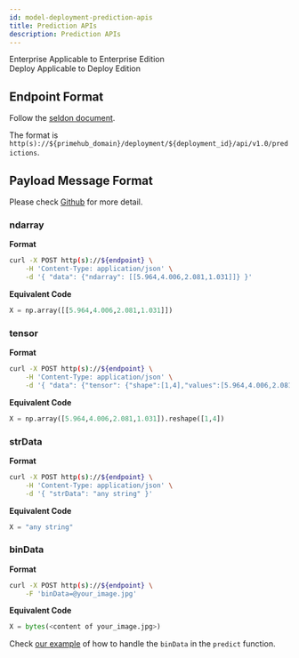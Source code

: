 ```yaml
---
id: model-deployment-prediction-apis
title: Prediction APIs
description: Prediction APIs
---
```


<div class="label-sect">
  <div class="ee-only tooltip">Enterprise
    <span class="tooltiptext">Applicable to Enterprise Edition</span>
  </div>
  <div class="deploy-only tooltip">Deploy
    <span class="tooltiptext">Applicable to Deploy Edition</span>
  </div>
</div>

## Endpoint Format

Follow the [seldon document](https://docs.seldon.io/projects/seldon-core/en/latest/reference/apis/external-prediction.html#prediction). 

The format is `http(s)://${primehub_domain}/deployment/${deployment_id}/api/v1.0/predictions`.

## Payload Message Format

Please check [Github](https://github.com/SeldonIO/seldon-core/blob/v1.5.0/python/seldon_core/utils.py#L588-L639) for more detail.

### ndarray

**Format**
```bash
curl -X POST http(s)://${endpoint} \
    -H 'Content-Type: application/json' \
    -d '{ "data": {"ndarray": [[5.964,4.006,2.081,1.031]]} }'
```

**Equivalent Code**
```python
X = np.array([[5.964,4.006,2.081,1.031]])
```

### tensor

**Format**
```bash
curl -X POST http(s)://${endpoint} \
    -H 'Content-Type: application/json' \
    -d '{ "data": {"tensor": {"shape":[1,4],"values":[5.964,4.006,2.081,1.031]}} }'
```

**Equivalent Code**
```python
X = np.array([5.964,4.006,2.081,1.031]).reshape([1,4])
```

### strData

**Format**
```bash
curl -X POST http(s)://${endpoint} \
    -H 'Content-Type: application/json' \
    -d '{ "strData": "any string" }'
```

**Equivalent Code**
```python
X = "any string"
```

### binData

**Format**
```bash
curl -X POST http(s)://${endpoint} \
    -F 'binData=@your_image.jpg'
```

**Equivalent Code**
```python
X = bytes(<content of your_image.jpg>)
```

Check [our example](https://github.com/InfuseAI/model-deployment-examples/blob/36abce467ab321aa4fdfd7dbb075e1532267ba6d/keras_mnist/MyModel.py#L13-L16) of how to handle the `binData` in the `predict` function.
